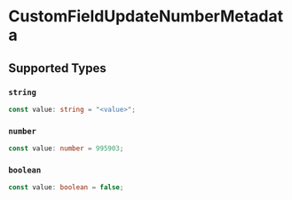 # CustomFieldUpdateNumberMetadata


## Supported Types

### `string`

```typescript
const value: string = "<value>";
```

### `number`

```typescript
const value: number = 995903;
```

### `boolean`

```typescript
const value: boolean = false;
```

